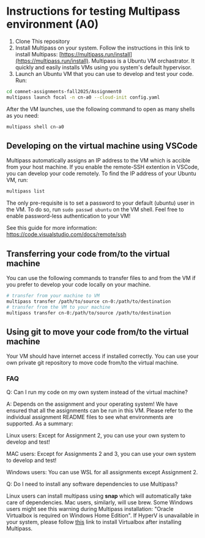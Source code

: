 # Instructions for testing Multipass environment (A0)
1. Clone This repository
2. Install Multipass on your system. Follow the instructions in this link to install Multipass: [https://multipass.run/install](https://multipass.run/install).
Multipass is a Ubuntu VM orchastrator. It quickly and easily installs VMs using you system's default hypervisor.
3. Launch an Ubuntu VM that you can use to develop and test your code. Run: 
```bash
cd comnet-assignments-fall2025/Assignment0
multipass launch focal -n cn-a0 --cloud-init config.yaml
```
After the VM launches, use the following command to open as many shells as you need:
```bash
multipass shell cn-a0
```

## Developing on the virtual machine using VSCode
Multipass automatically assigns an IP address to the VM which is accible from your host machine. If you enable the remote-SSH extention in VSCode, you can develop your code remotely.
To find the IP address of your Ubuntu VM, run:

```bash
multipass list
```

The only pre-requisite is to set a password to your default (ubuntu) user in the VM. To do so, run `sudo passwd ubuntu` on the VM shell. Feel free to enable password-less authentication to your VM!

See this guide for more information: https://code.visualstudio.com/docs/remote/ssh

## Transferring your code from/to the virtual machine
You can use the following commands to transfer files to and from the VM if you prefer to develop your code locally on your machine.

```bash
# transfer from your machine to VM
multipass transfer /path/to/source cn-0:/path/to/destination
# transfer from the VM to your machine
multipass transfer cn-0:/path/to/source /path/to/destination
```

## Using git to move your code from/to the virtual machine
Your VM should have internet access if installed correctly. You can use your own private git repository to move code from/to the virtual machine.

### FAQ
Q: Can I run my code on my own system instead of the virtual machine?

A: Depends on the assignment and your operating system! We have ensured that all the assignments can be run in this VM. Please refer to the individual assignment README files to see what environments are supported. As a summary:

Linux users: Except for Assignment 2, you can use your own system to develop and test!

MAC users: Except for Assignments 2 and 3, you can use your own system to develop and test!

Windows users: You can use WSL for all assignments except Assignment 2.

Q: Do I need to install any software dependencies to use Multipass?

Linux users can install multipass using **snap** which will automatically take care of dependencies. Mac users, similarly, will use brew. Some Windows users might see this warning during Multipass installation: "Oracle Virtualbox is required on Windows Home Edition". If HyperV is unavailable in your system, please follow [this](https://www.virtualbox.org/wiki/Downloads) link to install Virtualbox after installing Multipass. 